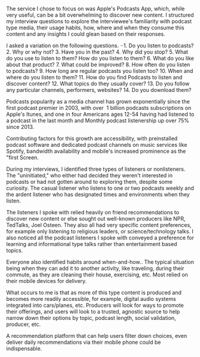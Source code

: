 The service I chose to focus on was Apple's Podcasts App, which, while very useful, can be a bit
overwhelming to discover new content.
I structured my interview questions to explore the interviewee's familiarity with podcast type media, 
their usage habits, how, where and when they consume this content and any insights I could glean based on their responses.

I asked a variation on the following questions.
⋅⋅1.  Do you listen to podcasts?
    2. Why or why not?
    3. Have you in the past?
    4. Why did you stop?
    5. What do you use to listen to them? How do you listen to them?
    6. What do you like about that product?
    7. What could be improved?
    8. How often do you listen to podcasts?
    9. How long are regular podcasts you listen too?
    10. When and where do you listen to them?
    11. How do you find Podcasts to listen and discover content? 
    12. What topics do they usually cover?
    13. Do you follow any particular channels, performers, websites?
    14. Do you download them?

Podcasts popularity as a media channel has grown exponentially since the first podcast premier in 2003, 
with over  1 billion podcasts subscriptions on Apple's Itunes,  and one in four Americans ages 12-54 having 
had listened to a podcast in the last month and Monthly podcast listenership up over 75% since 2013. 

Contributing factors for this growth are accessibility, with preinstalled podcast software and dedicated 
podcast channels on music services like Spotify, bandwidth availability and mobile's increased prominence as 
the "first Screen.

During my interviews, I identified three types of listeners or nonlisteners. 
The "uninitiated," who either had decided they weren't interested in podcasts or had not gotten around to 
exploring them, despite some curiosity.
The casual listener who listens to one or two podcasts weekly and the ardent listener who has designated times 
and environments when they listen.

The listeners I spoke with relied heavily on friend recommendations to discover new content or else sought out 
well-known producers like NPR, TedTalks, Joel Osteen.  They also all had very specific content preferences, for 
example only listening to religious leaders, or science/technology talks. I also noticed all the podcast listeners 
I spoke with conveyed a preference for learning and informational type talks rather than entertainment based topics.

Everyone also identified habits around when-and-how.. The typical situation being when they can add it to another activity, 
like traveling, during their commute, as they are cleaning their house, exercising, etc. Most relied on their mobile devices 
for delivery.

What occurs to me is that as more of this type content is produced and becomes more readily accessible, for example, 
digital audio systems integrated into cars/planes, etc. Producers will look for ways to promote their offerings, and 
users will look to a trusted, agnostic source to help narrow down their options by topic, podcast length, social validation, 
producer, etc.

A recommendation platform that can help users filter down choices, even deliver daily recommendations via their mobile 
phone could be indispensable.
